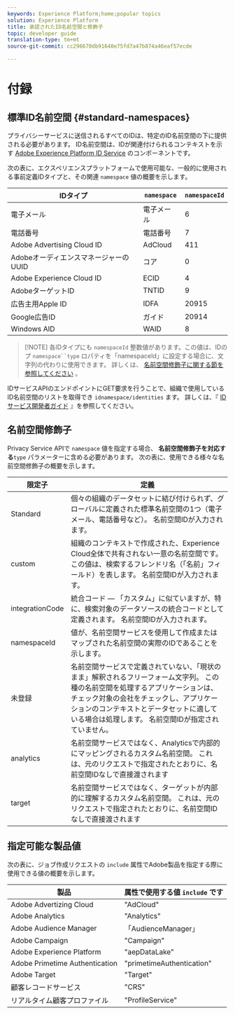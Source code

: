```yaml
---
keywords: Experience Platform;home;popular topics
solution: Experience Platform
title: 承認されたID名前空間と修飾子
topic: developer guide
translation-type: tm+mt
source-git-commit: cc296670db91640e75fd7a47b874a46eaf57ecde

---
```



# 付録

## 標準ID名前空間 {#standard-namespaces}

プライバシーサービスに送信されるすべてのIDは、特定のID名前空間の下に提供される必要があります。 ID名前空間は、IDが関連付けられるコンテキストを示す [Adobe Experience Platform ID Service](../../identity-service/home.md) のコンポーネントです。

次の表に、エクスペリエンスプラットフォームで使用可能な、一般的に使用される事前定義IDタイプと、その関連 `namespace` 値の概要を示します。

| IDタイプ | `namespace` | `namespaceId` |
| --- | --- | --- |
| 電子メール | 電子メール | 6 |
| 電話番号 | 電話番号 | 7 |
| Adobe Advertising Cloud ID | AdCloud | 411 |
| AdobeオーディエンスマネージャーのUUID | コア | 0 |
| Adobe Experience Cloud ID | ECID | 4 |
| AdobeターゲットID | TNTID | 9 |
| 広告主用Apple ID | IDFA | 20915 |
| Google広告ID | ガイド | 20914 |
| Windows AID | WAID | 8 |

>[!NOTE] 各IDタイプにも `namespaceId` 整数値があります。この値は、IDのプ `namespace``type` ロパティを「namespaceId」に設定する場合に、文字列の代わりに使用できます。 詳しくは、 [名前空間修飾子に関する節を参照してください](#namespace-qualifiers) 。

IDサービスAPIのエンドポイントにGET要求を行うことで、組織で使用しているID名前空間のリストを取得でき `idnamespace/identities` ます。 詳しくは、『 [IDサービス開発者ガイド](../../identity-service/api/getting-started.md) 』を参照してください。

## 名前空間修飾子

Privacy Service APIで `namespace` 値を指定する場合、 **名前空間修飾子を対応する**`type` パラメーターに含める必要があります。 次の表に、使用できる様々な名前空間修飾子の概要を示します。

| 限定子 | 定義 |
| --------- | ---------- |
| Standard | 個々の組織のデータセットに結び付けられず、グローバルに定義された標準名前空間の1つ（電子メール、電話番号など）。 名前空間IDが入力されます。 |
| custom | 組織のコンテキストで作成された、Experience Cloud全体で共有されない一意の名前空間です。 この値は、検索するフレンドリ名（「名前」フィールド）を表します。 名前空間IDが入力されます。 |
| integrationCode | 統合コード — 「カスタム」に似ていますが、特に、検索対象のデータソースの統合コードとして定義されます。 名前空間IDが入力されます。 |
| namespaceId | 値が、名前空間サービスを使用して作成またはマップされた名前空間の実際のIDであることを示します。 |
| 未登録 | 名前空間サービスで定義されていない、「現状のまま」解釈されるフリーフォーム文字列。 この種の名前空間を処理するアプリケーションは、チェック対象の会社をチェックし、アプリケーションのコンテキストとデータセットに適している場合は処理します。 名前空間IDが指定されていません。 |
| analytics | 名前空間サービスではなく、Analyticsで内部的にマッピングされるカスタム名前空間。 これは、元のリクエストで指定されたとおりに、名前空間IDなしで直接渡されます |
| target | 名前空間サービスではなく、ターゲットが内部的に理解するカスタム名前空間。 これは、元のリクエストで指定されたとおりに、名前空間IDなしで直接渡されます |

## 指定可能な製品値

次の表に、ジョブ作成リクエストの `include` 属性でAdobe製品を指定する際に使用できる値の概要を示します。

| 製品 | 属性で使用する値 `include` です |
--- | ---
| Adobe Advertizing Cloud | &quot;AdCloud&quot; |
| Adobe Analytics | &quot;Analytics&quot; |
| Adobe Audience Manager | 「AudienceManager」 |
| Adobe Campaign | &quot;Campaign&quot; |
| Adobe Experience Platform | &quot;aepDataLake&quot; |
| Adobe Primetime Authentication | &quot;primetimeAuthentication&quot; |
| Adobe Target | &quot;Target&quot; |
| 顧客レコードサービス | &quot;CRS&quot; |
| リアルタイム顧客プロファイル | &quot;ProfileService&quot; |